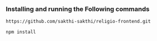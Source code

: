 ### Installing and running the Following commands

```
https://github.com/sakthi-sakthi/religio-frontend.git
```

```
npm install
```
